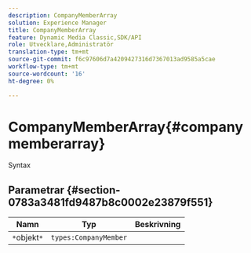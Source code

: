 ```yaml
---
description: CompanyMemberArray
solution: Experience Manager
title: CompanyMemberArray
feature: Dynamic Media Classic,SDK/API
role: Utvecklare,Administratör
translation-type: tm+mt
source-git-commit: f6c97606d7a4209427316d7367013ad9585a5cae
workflow-type: tm+mt
source-wordcount: '16'
ht-degree: 0%

---
```



# CompanyMemberArray{#companymemberarray}

Syntax

## Parametrar {#section-0783a3481fd9487b8c0002e23879f551}

| Namn | Typ | Beskrivning |
|---|---|---|
| `*`objekt`*` | `types:CompanyMember` |  |

